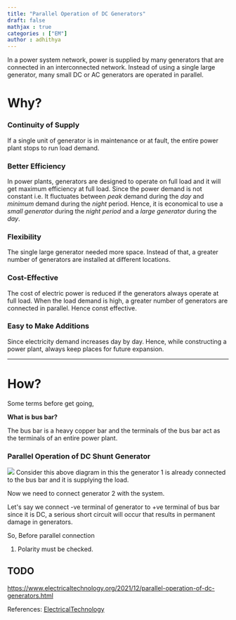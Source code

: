 ```yaml
---
title: "Parallel Operation of DC Generators"
draft: false
mathjax : true
categories : ["EM"]
author : adhithya
---
```


In a power system network, power is supplied by many generators that are connected in an interconnected network. Instead of using a single large generator, many small DC or AC generators are operated in parallel.

# Why?

### Continuity of Supply

If a single unit of generator is in maintenance or at fault, the entire power plant stops to run load demand.

### Better Efficiency

In power plants, generators are designed to operate on full load and it will get maximum efficiency at full load. Since the power demand is not constant i.e. It fluctuates between *peak* demand during the *day* and *minimum* demand during the *night* period. Hence, it is economical to use a *small generator* during the *night period* and a *large generator* during the *day*.


### Flexibility

The single large generator needed more space. Instead of that, a greater number of generators are installed at different locations.

### Cost-Effective

The cost of electric power is reduced if the generators always operate at full load. When the load demand is high, a greater number of generators are connected in parallel. Hence const effective.

### Easy to Make Additions

Since electricity demand increases day by day. Hence, while constructing a power plant, always keep places for future expansion. 

---

# How?
Some terms before get going, 

**What is bus bar?**

The bus bar is a heavy copper bar and the terminals of the bus bar act as the terminals of an entire power plant.

### Parallel Operation of DC Shunt Generator

![](/EM/ParallelDcGen.png)
Consider this above diagram in this the generator 1 is already connected to the bus bar and it is supplying the load.

Now we need to connect generator 2 with the system.

Let's say we connect -ve terminal of generator to +ve terminal of bus bar since it is DC, a serious short circuit will occur that results in permanent damage in generators.  

So, Before parallel connection

1. Polarity must be checked.

## TODO
https://www.electricaltechnology.org/2021/12/parallel-operation-of-dc-generators.html

References: [ElectricalTechnology](https://www.electricaltechnology.org/2021/12/parallel-operation-of-dc-generators.html)